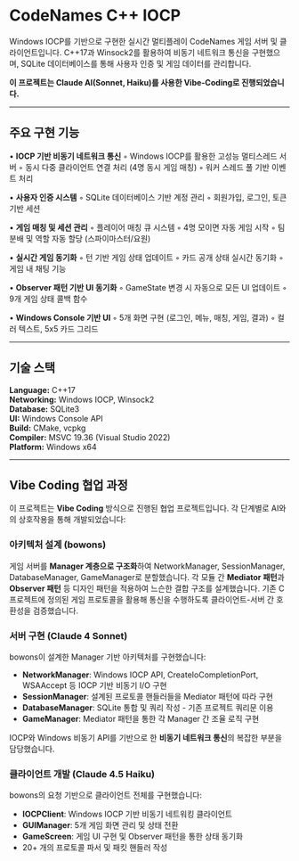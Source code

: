 # CodeNames C++ IOCP

Windows IOCP를 기반으로 구현한 실시간 멀티플레이 CodeNames 게임 서버 및 클라이언트입니다.
C++17과 Winsock2를 활용하여 비동기 네트워크 통신을 구현했으며, SQLite 데이터베이스를 통해 사용자 인증 및 게임 데이터를 관리합니다.

**이 프로젝트는 Claude AI(Sonnet, Haiku)를 사용한 Vibe-Coding로 진행되었습니다.**

---

## 주요 구현 기능

• **IOCP 기반 비동기 네트워크 통신**
  ◦ Windows IOCP를 활용한 고성능 멀티스레드 서버
  ◦ 동시 다중 클라이언트 연결 처리 (4명 동시 게임 매칭)
  ◦ 워커 스레드 풀 기반 이벤트 처리

• **사용자 인증 시스템**
  ◦ SQLite 데이터베이스 기반 계정 관리
  ◦ 회원가입, 로그인, 토큰 기반 세션

• **게임 매칭 및 세션 관리**
  ◦ 플레이어 매칭 큐 시스템
  ◦ 4명 모이면 자동 게임 시작
  ◦ 팀 분배 및 역할 자동 할당 (스파이마스터/요원)

• **실시간 게임 동기화**
  ◦ 턴 기반 게임 상태 업데이트
  ◦ 카드 공개 상태 실시간 동기화
  ◦ 게임 내 채팅 기능

• **Observer 패턴 기반 UI 동기화**
  ◦ GameState 변경 시 자동으로 모든 UI 업데이트
  ◦ 9개 게임 상태 콜백 함수

• **Windows Console 기반 UI**
  ◦ 5개 화면 구현 (로그인, 메뉴, 매칭, 게임, 결과)
  ◦ 컬러 텍스트, 5x5 카드 그리드

---

## 기술 스택

**Language:** C++17  
**Networking:** Windows IOCP, Winsock2  
**Database:** SQLite3  
**UI:** Windows Console API  
**Build:** CMake, vcpkg  
**Compiler:** MSVC 19.36 (Visual Studio 2022)  
**Platform:** Windows x64

---

## Vibe Coding 협업 과정

이 프로젝트는 **Vibe Coding** 방식으로 진행된 협업 프로젝트입니다. 각 단계별로 AI와의 상호작용을 통해 개발되었습니다:

### 아키텍처 설계 (bowons)
게임 서버를 **Manager 계층으로 구조화**하여 NetworkManager, SessionManager, DatabaseManager, GameManager로 분할했습니다.
각 모듈 간 **Mediator 패턴**과 **Observer 패턴** 등 디자인 패턴을 적용하여 느슨한 결합 구조를 설계했습니다.
기존 C프로젝트에 정의된 게임 프로토콜을 활용해 통신을 수행하도록 클라이언트-서버 간 호환성을 검증했습니다.

### 서버 구현 (Claude 4 Sonnet)
bowons이 설계한 Manager 기반 아키텍처를 구현했습니다:
- **NetworkManager**: Windows IOCP API, CreateIoCompletionPort, WSAAccept 등 IOCP 기반 비동기 I/O 구현
- **SessionManager**: 설계된 프로토콜 핸들러들을 Mediator 패턴에 따라 구현
- **DatabaseManager**: SQLite 통합 및 쿼리 작성 - 기존 프로젝트 쿼리문 이용
- **GameManager**: Mediator 패턴을 통한 각 Manager 간 조율 로직 구현

IOCP와 Windows 비동기 API를 기반으로 한 **비동기 네트워크 통신**의 복잡한 부분을 담당했습니다.

### 클라이언트 개발 (Claude 4.5 Haiku)
bowons의 요청 기반으로 클라이언트 전체를 구현했습니다:
- **IOCPClient**: Windows IOCP 기반 비동기 네트워킹 클라이언트
- **GUIManager**: 5개 게임 화면 관리 및 상태 전환
- **GameScreen**: 게임 UI 구현 및 Observer 패턴을 통한 상태 동기화
- 20+ 개의 프로토콜 파서 및 패킷 핸들러 작성

